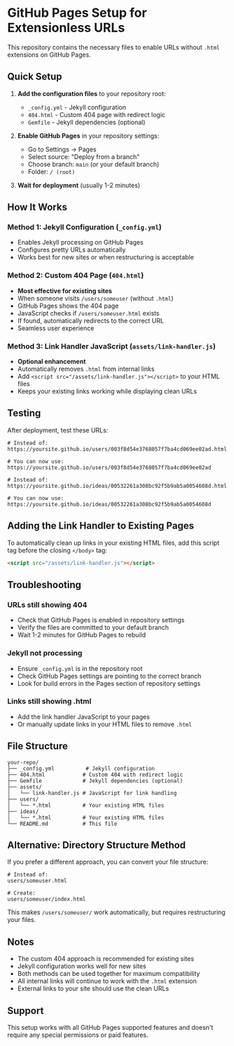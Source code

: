 # GitHub Pages Setup for Extensionless URLs

This repository contains the necessary files to enable URLs without `.html` extensions on GitHub Pages.

## Quick Setup

1. **Add the configuration files** to your repository root:
   - `_config.yml` - Jekyll configuration
   - `404.html` - Custom 404 page with redirect logic
   - `Gemfile` - Jekyll dependencies (optional)

2. **Enable GitHub Pages** in your repository settings:
   - Go to Settings → Pages
   - Select source: "Deploy from a branch"
   - Choose branch: `main` (or your default branch)
   - Folder: `/ (root)`

3. **Wait for deployment** (usually 1-2 minutes)

## How It Works

### Method 1: Jekyll Configuration (`_config.yml`)
- Enables Jekyll processing on GitHub Pages
- Configures pretty URLs automatically
- Works best for new sites or when restructuring is acceptable

### Method 2: Custom 404 Page (`404.html`)
- **Most effective for existing sites**
- When someone visits `/users/someuser` (without `.html`)
- GitHub Pages shows the 404 page
- JavaScript checks if `/users/someuser.html` exists
- If found, automatically redirects to the correct URL
- Seamless user experience

### Method 3: Link Handler JavaScript (`assets/link-handler.js`)
- **Optional enhancement**
- Automatically removes `.html` from internal links
- Add `<script src="/assets/link-handler.js"></script>` to your HTML files
- Keeps your existing links working while displaying clean URLs

## Testing

After deployment, test these URLs:

```
# Instead of:
https://yoursite.github.io/users/003f8d54e3768057f7ba4cd069ee02ad.html

# You can now use:
https://yoursite.github.io/users/003f8d54e3768057f7ba4cd069ee02ad

# Instead of:
https://yoursite.github.io/ideas/00532261a308bc92f5b9ab5a0054608d.html

# You can now use:
https://yoursite.github.io/ideas/00532261a308bc92f5b9ab5a0054608d
```

## Adding the Link Handler to Existing Pages

To automatically clean up links in your existing HTML files, add this script tag before the closing `</body>` tag:

```html
<script src="/assets/link-handler.js"></script>
```

## Troubleshooting

### URLs still showing 404
- Check that GitHub Pages is enabled in repository settings
- Verify the files are committed to your default branch
- Wait 1-2 minutes for GitHub Pages to rebuild

### Jekyll not processing
- Ensure `_config.yml` is in the repository root
- Check GitHub Pages settings are pointing to the correct branch
- Look for build errors in the Pages section of repository settings

### Links still showing .html
- Add the link handler JavaScript to your pages
- Or manually update links in your HTML files to remove `.html`

## File Structure

```
your-repo/
├── _config.yml          # Jekyll configuration
├── 404.html            # Custom 404 with redirect logic
├── Gemfile             # Jekyll dependencies (optional)
├── assets/
│   └── link-handler.js # JavaScript for link handling
├── users/
│   └── *.html          # Your existing HTML files
├── ideas/
│   └── *.html          # Your existing HTML files
└── README.md           # This file
```

## Alternative: Directory Structure Method

If you prefer a different approach, you can convert your file structure:

```
# Instead of:
users/someuser.html

# Create:
users/someuser/index.html
```

This makes `/users/someuser/` work automatically, but requires restructuring your files.

## Notes

- The custom 404 approach is recommended for existing sites
- Jekyll configuration works well for new sites
- Both methods can be used together for maximum compatibility
- All internal links will continue to work with the `.html` extension
- External links to your site should use the clean URLs

## Support

This setup works with all GitHub Pages supported features and doesn't require any special permissions or paid features. 